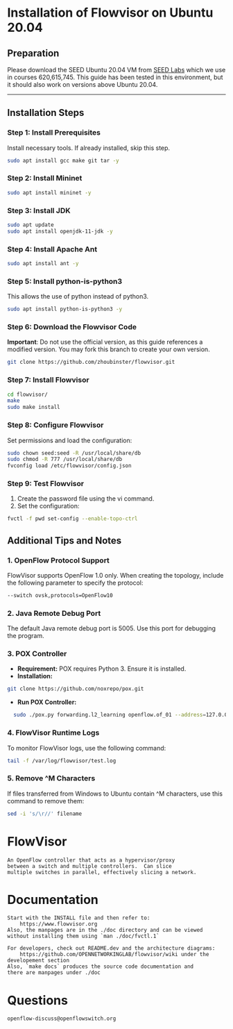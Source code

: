 # Installation of Flowvisor on Ubuntu 20.04

## Preparation
Please download the SEED Ubuntu 20.04 VM from [SEED Labs](https://seedsecuritylabs.org/labsetup.html) which we use in courses 620,615,745. This guide has been tested in this environment, but it should also work on versions above Ubuntu 20.04.

--- 

## Installation Steps
### Step 1: Install Prerequisites
Install necessary tools. If already installed, skip this step.
```bash
sudo apt install gcc make git tar -y
```
### Step 2: Install Mininet
```bash
sudo apt install mininet -y
```
### Step 3: Install JDK
```bash
sudo apt update
sudo apt install openjdk-11-jdk -y
```
### Step 4: Install Apache Ant
```bash
sudo apt install ant -y
```
### Step 5: Install python-is-python3
This allows the use of python instead of python3.
```bash
sudo apt install python-is-python3 -y
```
### Step 6: Download the Flowvisor Code
**Important**: Do not use the official version, as this guide references a modified version. You may fork this branch to create your own version.
```bash
git clone https://github.com/zhoubinster/flowvisor.git
```
### Step 7: Install Flowvisor
```bash
cd flowvisor/
make
sudo make install
```
### Step 8: Configure Flowvisor
Set permissions and load the configuration:
```bash
sudo chown seed:seed -R /usr/local/share/db
sudo chmod -R 777 /usr/local/share/db
fvconfig load /etc/flowvisor/config.json
```
### Step 9: Test Flowvisor
1. Create the password file using the vi command.
2. Set the configuration:
```bash
fvctl -f pwd set-config --enable-topo-ctrl
```
## Additional Tips and Notes
### 1. OpenFlow Protocol Support
FlowVisor supports OpenFlow 1.0 only. When creating the topology, include the following parameter to specify the protocol:
```bash
--switch ovsk,protocols=OpenFlow10
```
### 2. Java Remote Debug Port
The default Java remote debug port is 5005. Use this port for debugging the program.
### 3. POX Controller
- **Requirement:** POX requires Python 3. Ensure it is installed.
- **Installation:**
```bash
git clone https://github.com/noxrepo/pox.git
```
- **Run POX Controller:**
```bash
  sudo ./pox.py forwarding.l2_learning openflow.of_01 --address=127.0.0.1 --port=4000
```
### 4. FlowVisor Runtime Logs
To monitor FlowVisor logs, use the following command:
```bash
tail -f /var/log/flowvisor/test.log
```
### 5. Remove ^M Characters
If files transferred from Windows to Ubuntu contain ^M characters, use this command to remove them:
```bash
sed -i 's/\r//' filename
```

FlowVisor
=========
    An OpenFlow controller that acts as a hypervisor/proxy
    between a switch and multiple controllers.  Can slice
    multiple switches in parallel, effectively slicing a network.

Documentation
=============

    Start with the INSTALL file and then refer to:
        https://www.flowvisor.org
    Also, the manpages are in the ./doc directory and can be viewed
    without installing them using `man ./doc/fvctl.1`

    For developers, check out README.dev and the architecture diagrams:
        https://github.com/OPENNETWORKINGLAB/flowvisor/wiki under the developement section
    Also, `make docs` produces the source code documentation and
    there are manpages under ./doc

Questions
=========

    openflow-discuss@openflowswitch.org